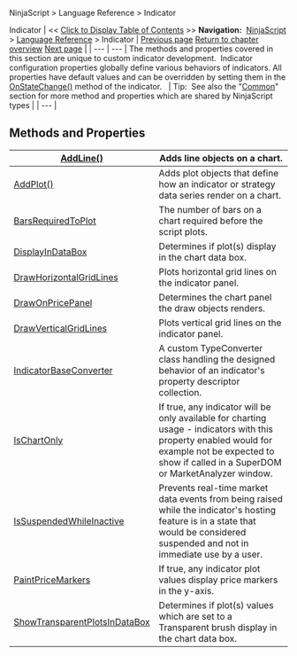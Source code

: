 ﻿
NinjaScript > Language Reference > Indicator

Indicator
| << [Click to Display Table of Contents](indicator.md) >> **Navigation:**     [NinjaScript](ninjascript-1.md) > [Language Reference](language_reference_wip-1.md) > Indicator | [Previous page](onnextdatapoint-1.md) [Return to chapter overview](language_reference_wip-1.md) [Next page](addline-1.md) |
| --- | --- |
The methods and properties covered in this section are unique to custom indicator development.  Indicator configuration properties globally define various behaviors of indicators. All properties have default values and can be overridden by setting them in the [OnStateChange()](onstatechange-1.md) method of the indicator.
 
| Tip:  See also the "[Common](common-1.md)" section for more method and properties which are shared by NinjaScript types |
| --- |

## Methods and Properties
| [AddLine()](addline-1.md) | Adds line objects on a chart. |
| --- | --- |
| [AddPlot()](addplot-1.md) | Adds plot objects that define how an indicator or strategy data series render on a chart. |
| [BarsRequiredToPlot](barsrequiredtoplot-1.md) | The number of bars on a chart required before the script plots. |
| [DisplayInDataBox](displayindatabox-1.md) | Determines if plot(s) display in the chart data box. |
| [DrawHorizontalGridLines](drawhorizontalgridlines-1.md) | Plots horizontal grid lines on the indicator panel. |
| [DrawOnPricePanel](drawonpricepanel-1.md) | Determines the chart panel the draw objects renders. |
| [DrawVerticalGridLines](drawverticalgridlines-1.md) | Plots vertical grid lines on the indicator panel. |
| [IndicatorBaseConverter](indicatorbaseconverter-1.md) | A custom TypeConverter class handling the designed behavior of an indicator's property descriptor collection. |
| [IsChartOnly](ischartonly-1.md) | If true, any indicator will be only available for charting usage - indicators with this property enabled would for example not be expected to show if called in a SuperDOM or MarketAnalyzer window. |
| [IsSuspendedWhileInactive](issuspendedwhileinactive-1.md) | Prevents real-time market data events from being raised while the indicator's hosting feature is in a state that would be considered suspended and not in immediate use by a user. |
| [PaintPriceMarkers](paintpricemarkers-1.md) | If true, any indicator plot values display price markers in the y-axis. |
| [ShowTransparentPlotsInDataBox](showtransparentplotsindatabox-1.md) | Determines if plot(s) values which are set to a Transparent brush display in the chart data box. |
